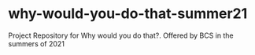 # why-would-you-do-that-summer21
Project Repository for Why would you do that?. Offered by BCS in the summers of 2021
